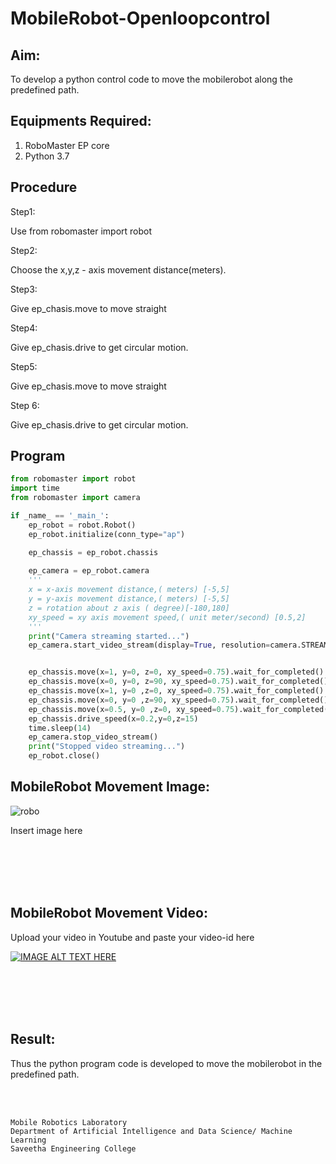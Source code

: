 # MobileRobot-Openloopcontrol
## Aim:

To develop a python control code to move the mobilerobot along the predefined path.

## Equipments Required:
1. RoboMaster EP core
2. Python 3.7

## Procedure

Step1:

Use from robomaster import robot

Step2:

Choose the x,y,z - axis movement distance(meters).

Step3:

Give ep_chasis.move to move straight

Step4:

Give ep_chasis.drive to get circular motion.

Step5:

Give ep_chasis.move to move straight

Step 6:

Give ep_chasis.drive to get circular motion.

## Program
```python
from robomaster import robot
import time
from robomaster import camera

if _name_ == '_main_':
    ep_robot = robot.Robot()
    ep_robot.initialize(conn_type="ap")

    ep_chassis = ep_robot.chassis
    
    ep_camera = ep_robot.camera
    '''
    x = x-axis movement distance,( meters) [-5,5]
    y = y-axis movement distance,( meters) [-5,5]
    z = rotation about z axis ( degree)[-180,180]
    xy_speed = xy axis movement speed,( unit meter/second) [0.5,2]
    '''
    print("Camera streaming started...")
    ep_camera.start_video_stream(display=True, resolution=camera.STREAM_360P) 


    ep_chassis.move(x=1, y=0, z=0, xy_speed=0.75).wait_for_completed()
    ep_chassis.move(x=0, y=0, z=90, xy_speed=0.75).wait_for_completed()
    ep_chassis.move(x=1, y=0 ,z=0, xy_speed=0.75).wait_for_completed()
    ep_chassis.move(x=0, y=0 ,z=90, xy_speed=0.75).wait_for_completed()
    ep_chassis.move(x=0.5, y=0 ,z=0, xy_speed=0.75).wait_for_completed()
    ep_chassis.drive_speed(x=0.2,y=0,z=15)
    time.sleep(14)
    ep_camera.stop_video_stream()
    print("Stopped video streaming...")
    ep_robot.close()
```

## MobileRobot Movement Image:

![robo](./img/robomaster.png)

Insert image here


<br/>
<br/>
<br/>
<br/>

## MobileRobot Movement Video:

Upload your video in Youtube and paste your video-id here

[![IMAGE ALT TEXT HERE](https://img.youtube.com/vi/YOUTUBE_VIDEO_ID_HERE/0.jpg)](https://youtu.be/BwoM7Sri-BE)

<br/>
<br/>
<br/>
<br/>

## Result:
Thus the python program code is developed to move the mobilerobot in the predefined path.


<br/>
<br/>

```
Mobile Robotics Laboratory
Department of Artificial Intelligence and Data Science/ Machine Learning
Saveetha Engineering College
```
